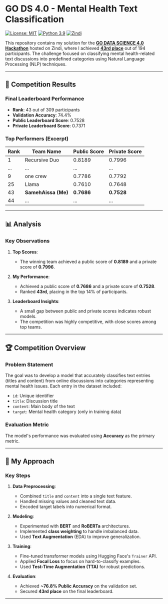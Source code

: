 # GO DS 4.0 - Mental Health Text Classification

[![License: MIT](https://img.shields.io/badge/License-MIT-yellow.svg)](LICENSE)
[![Python 3.9](https://img.shields.io/badge/python-3.9-blue.svg)](requirements.txt)
[![Zindi](https://img.shields.io/badge/Zindi-Platform-blue)](https://zindi.africa/competitions/go-data-science-40-mental-health-challenge/)

This repository contains my solution for the **[GO DATA SCIENCE 4.0 Hackathon](https://zindi.africa/competitions/go-data-science-40-mental-health-challenge/)** hosted on Zindi, where I achieved **[43rd place](https://zindi.africa/users/SamehAissa/competitions/certificate)** out of 194 participants. The challenge focused on classifying mental health-related text discussions into predefined categories using Natural Language Processing (NLP) techniques.

---

## 🏅 Competition Results

### Final Leaderboard Performance
- **Rank**: 43 out of 309 participants
- **Validation Accuracy**: 74.4%
- **Public Leaderboard Score**: 0.7528
- **Private Leaderboard Score**: 0.7371

### Top Performers (Excerpt)
| Rank | Team Name               | Public Score | Private Score |
|------|-------------------------|--------------|---------------|
| 1    | Recursive Duo           | 0.8189       | 0.7996        |
| ...  | ...                     | ...          | ...           |
| 9    | one crew        | 0.7786       | 0.7792        |
| 25   | Llama                     | 0.7610       | 0.7648        |
| 43   | **SamehAissa (Me)**     | **0.7686**   | **0.7528**    |
| 44   | ...                     | ...          | ...           |

---

## 📊 Analysis

### Key Observations
1. **Top Scores**:
   - The winning team achieved a public score of **0.8189** and a private score of **0.7996**.
2. **My Performance**:
   - Achieved a public score of **0.7686** and a private score of **0.7528**.
   - Ranked **43rd**, placing in the top 14% of participants.

3. **Leaderboard Insights**:
   - A small gap between public and private scores indicates robust models.
   - The competition was highly competitive, with close scores among top teams.

---

## 🏆 Competition Overview

### Problem Statement
The goal was to develop a model that accurately classifies text entries (titles and content) from online discussions into categories representing mental health issues. Each entry in the dataset included:
- `id`: Unique identifier
- `title`: Discussion title
- `content`: Main body of the text
- `target`: Mental health category (only in training data)

### Evaluation Metric
The model's performance was evaluated using **Accuracy** as the primary metric.

---

## 🚀 My Approach

### Key Steps
1. **Data Preprocessing**:
   - Combined `title` and `content` into a single text feature.
   - Handled missing values and cleaned text data.
   - Encoded target labels into numerical format.

2. **Modeling**:
   - Experimented with **BERT** and **RoBERTa** architectures.
   - Implemented **class weighting** to handle imbalanced data.
   - Used **Text Augmentation** (EDA) to improve generalization.

3. **Training**:
   - Fine-tuned transformer models using Hugging Face's `Trainer` API.
   - Applied **Focal Loss** to focus on hard-to-classify examples.
   - Used **Test-Time Augmentation (TTA)** for robust predictions.

4. **Evaluation**:
   - Achieved **~76.8% Public Accuracy** on the validation set.
   - Secured **43rd place** on the final leaderboard.

---
